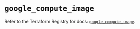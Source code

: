 # `google_compute_image`

Refer to the Terraform Registry for docs: [`google_compute_image`](https://registry.terraform.io/providers/hashicorp/google-beta/6.18.1/docs/resources/google_compute_image).
